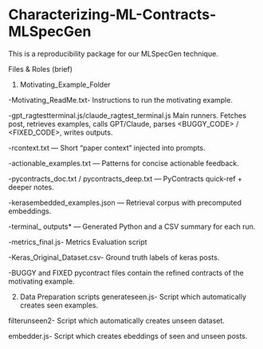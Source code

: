 # Characterizing-ML-Contracts-MLSpecGen

This is a reproducibility package for our MLSpecGen technique.

Files & Roles (brief)
1) Motivating_Example_Folder
   
-Motivating_ReadMe.txt- Instructions to run the motivating example.

-gpt_ragtestterminal.js/claude_ragtest_terminal.js Main runners. Fetches post, retrieves examples, calls GPT/Claude, parses <BUGGY_CODE> / <FIXED_CODE>, writes outputs.

-rcontext.txt — Short “paper context” injected into prompts.

-actionable_examples.txt — Patterns for concise actionable feedback.

-pycontracts_doc.txt / pycontracts_deep.txt — PyContracts quick-ref + deeper notes.

-kerasembedded_examples.json — Retrieval corpus with precomputed embeddings.

-terminal_ outputs* — Generated Python and a CSV summary for each run.

-metrics_final.js- Metrics Evaluation script

-Keras_Original_Dataset.csv- Ground truth labels of keras posts.

-BUGGY and FIXED pycontract files contain the refined contracts of the motivating example.

2) Data Preparation scripts
generateseen.js- Script which automatically creates seen examples.

filterunseen2- Script which automatically creates unseen dataset.

embedder.js- Script which creates ebeddings of seen and unseen posts.
